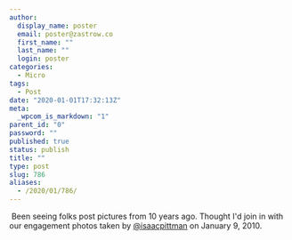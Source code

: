```yaml
---
author:
  display_name: poster
  email: poster@zastrow.co
  first_name: ""
  last_name: ""
  login: poster
categories:
  - Micro
tags:
  - Post
date: "2020-01-01T17:32:13Z"
meta:
  _wpcom_is_markdown: "1"
parent_id: "0"
password: ""
published: true
status: publish
title: ""
type: post
slug: 786
aliases:
  - /2020/01/786/
---
```

<p><img src="/assets/2020/01/79367478_2824587600913299_4452392516653922352_n.jpg?_nc_ht=scontent.cdninstagram.com&amp;_nc_ohc=EX_MPORnlW0AX9Is78E&amp;oh=c3063a5316d5178d523252b1a726afbb&amp;oe=5E99A6F6" alt="" /> Been seeing folks post pictures from 10 years ago. Thought I'd join in with our engagement photos taken by <a href="https://micro.blog/isaacpittman">@isaacpittman</a> on January 9, 2010.</p>
